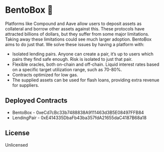# BentoBox 🍱
Platforms like Compound and Aave allow users to deposit assets as collateral and borrow other assets against this. These protocols have attracted billions of dollars, but they suffer from some major limitations. Taking away these limitations could see much larger adoption. BentoBox aims to do just that.
We solve these issues by having a platform with:
* Isolated lending pairs. Anyone can create a pair, it’s up to users which pairs they find safe enough. Risk is isolated to just that pair.
* Flexible oracles, both on-chain and off-chain.
Liquid interest rates based on a specific target utilization range, such as 70-80%.
* Contracts optimized for low gas.
* The supplied assets can be used for flash loans, providing extra revenue for suppliers.

## Deployed Contracts

- BentoBox - 0xeCd7cBc33b7488838A9111463d3B5E08497FFB84
- LendingPair - 0xE414335DbaFb43ba357fdA21655daC4187B68a18

## License

Unlicensed
